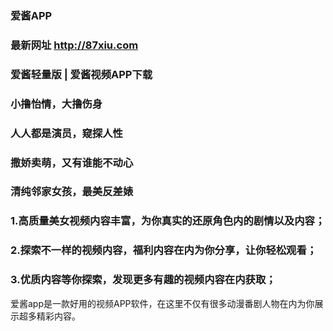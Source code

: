 ### 爱酱APP
### 最新网址 http://87xiu.com

### 爱酱轻量版 | 爱酱视频APP下载
### 小撸怡情，大撸伤身
### 人人都是演员，窥探人性
### 撒娇卖萌，又有谁能不动心
### 清纯邻家女孩，最美反差婊

### 1.高质量美女视频内容丰富，为你真实的还原角色内的剧情以及内容；
### 2.探索不一样的视频内容，福利内容在内为你分享，让你轻松观看；
### 3.优质内容等你探索，发现更多有趣的视频内容在内获取；

爱酱app是一款好用的视频APP软件，在这里不仅有很多动漫番剧人物在内为你展示超多精彩内容。
